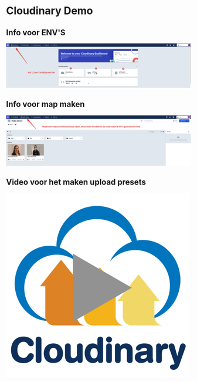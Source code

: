 # Cloudinary Demo

## Info voor ENV'S
![Info voor ENV!](./info/1.png)

## Info voor map maken
![Info voor map maken!](./info/2.png)

## Video voor het maken upload presets
[![Info over upload presets](./info/cloudinary-logo.png)](https://youtu.be/db47aZcCRM4)
